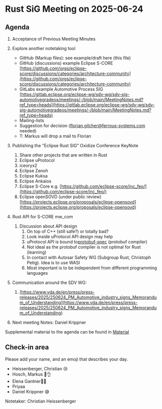 # Rust SiG Meeting on 2025-06-24

## Agenda

1. Acceptance of Previous Meeting Minutes
2. Explore another notetaking tool

   * GitHub (Markup files): see example/draft here (this file) 
   * GitHub (discussions) example Eclipse S-CORE
      [https://github.com/orgs/eclipse-score/discussions/categories/architecture-community](https://github.com/orgs/eclipse-score/discussions/categories/architecture-community)
   * GitLabs example Automotive Process SIG
      [https://gitlab.eclipse.org/eclipse-wg/sdv-wg/sdv-sig-automotivegradeos/meetings/-/blob/main/MeetingNotes.md?ref_type=heads](https://gitlab.eclipse.org/eclipse-wg/sdv-wg/sdv-sig-automotivegradeos/meetings/-/blob/main/MeetingNotes.md?ref_type=heads)
   * Mailing-lists
   * Suggestion for decision ([florian.gilcher@ferrous-systems.com](mailto:florian.gilcher@ferrous-systems.com) needed)
   * T: Markus will drop a mail to Florian
1. Publishing the "Eclipse Rust SIG” Oxidize Conference KeyNote
   1. Share other projects that are written in Rust
   2. Eclipse uProtocol
   3. iceoryx2
   4. Eclipse Zenoh
   5. Eclipse Kuksa
   6. Eclipse Ankaios
   7. Eclipse S-Core e.g. [https://github.com/eclipse-score/inc_feo/](https://github.com/eclipse-score/inc_feo/)
   8. Eclipse openSOVD (under public review) [https://projects.eclipse.org/proposals/eclipse-opensovd](https://projects.eclipse.org/proposals/eclipse-opensovd)
2. Rust API for S-CORE mw_com
    1. Discussion about API design
        1. On top of C++ (still safe?) or totally bad?
        2. Look inside uProtocol API design may help
        3. uProtocol API is bound to[protobuf-spec](https://github.com/eclipse-uprotocol/up-rust) (protobuf compiler)
        4. Not ideal as the protobuf compiler is not optimal for Rust (learning)
        5. In contact with Autosar Safety WG (Subgroup Rust, Christoph Petig). Idea is to use WASI
        6. Most important is to be independent from different programming languages
3. Communication around the SDV WG:
    1. [https://www.vda.de/en/press/press-releases/2025/250624_PM_Automotive_industry_signs_Memorandum_of_Understanding](https://www.vda.de/en/press/press-releases/2025/250624_PM_Automotive_industry_signs_Memorandum_of_Understanding)
4. Next meeting Notes: Daniel Krippner

Supplemental material to the agenda can be found in [Material](https://docs.google.com/document/d/1Ne7jPoQFIw2B5isovub7pSf2zRH7-vLlOOt3sOnyj1s/edit#heading=h.1n00rlbbbdjj)

## Check-in area

Please add your name, and an emoji that describes your day.

* Heissenberger, Christian 😢
* Hosch, Markus 🙌👌
* Elena Gantner😶‍🌫️
* Priyaa
* Daniel Krippner 😅

Notetaker:
Christian Heissenberger
